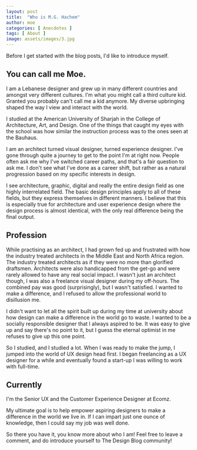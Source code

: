 ```yaml
---
layout: post
title:  "Who is M.G. Hachem"
author: moe
categories: [ Anecdotes ]
tags: [ About ]
image: assets/images/3.jpg
---
```


Before I get started with the blog posts, I'd like to introduce myself.
## You can call me Moe.
I am a Lebanese designer and grew up in many different countries and amongst very different cultures. I'm what you might call a third culture kid. Granted you probably can't call me a kid anymore. My diverse upbringing shaped the way I view and interact with the world.

I studied at the American University of Sharjah in the College of Architecture, Art, and Design. One of the things that caught my eyes with the school was how similar the instruction process was to the ones seen at the Bauhaus.

I am an architect turned visual designer, turned experience designer. I've gone through quite a journey to get to the point I'm at right now. People often ask me why I've switched career paths, and that's a fair question to ask me. I don't see what I've done as a career shift, but rather as a natural progression based on my specific interests in design.

I see architecture, graphic, digital and really the entire design field as one highly interrelated field. The basic design principles apply to all of these fields, but they express themselves in different manners. I believe that this is especially true for architecture and user experience design where the design process is almost identical, with the only real difference being the final output.

## Profession
While practising as an architect, I had grown fed up and frustrated with how the industry treated architects in the Middle East and North Africa region. The industry treated architects as if they were no more than glorified draftsmen. Architects were also handicapped from the get-go and were rarely allowed to have any real social impact. I wasn't just an architect though, I was also a freelance visual designer during my off-hours. The combined pay was good (surprisingly), but I wasn't satisfied. I wanted to make a difference, and I refused to allow the professional world to disillusion me.

I didn't want to let all the spirit built up during my time at university about how design can make a difference in the world go to waste. I wanted to be a socially responsible designer that I always aspired to be. It was easy to give up and say there's no point to it, but I guess the eternal optimist in me refuses to give up this one point.

So I studied, and I studied a lot. When I was ready to make the jump, I jumped into the world of UX design head first. I began freelancing as a UX  designer for a while and eventually found a start-up I was willing to work with full-time.

## Currently
I'm the Senior UX and the Customer Experience Designer at Ecomz.

My ultimate goal is to help empower aspiring designers to make a difference in the world we live in. If I can impart just one ounce of knowledge, then I could say my job was well done.

So there you have it, you know more about who I am! Feel free to leave a comment, and do introduce yourself to The Design Blog community!
